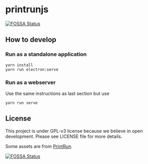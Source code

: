# printrunjs
[![FOSSA Status](https://app.fossa.io/api/projects/git%2Bgithub.com%2Ferdnaxe%2Fprintrunjs.svg?type=shield)](https://app.fossa.io/projects/git%2Bgithub.com%2Ferdnaxe%2Fprintrunjs?ref=badge_shield)


## How to develop

### Run as a standalone application

```
yarn install
yarn run electron:serve
```

### Run as a webserver

Use the same instructions as last section but use

```
yarn run serve
```

## License

This project is under GPL-v3 license because we believe in open development.
Please see LICENSE file for more details.

Some assets are from [PrintRun](https://github.com/kliment/Printrun/).


[![FOSSA Status](https://app.fossa.io/api/projects/git%2Bgithub.com%2Ferdnaxe%2Fprintrunjs.svg?type=large)](https://app.fossa.io/projects/git%2Bgithub.com%2Ferdnaxe%2Fprintrunjs?ref=badge_large)